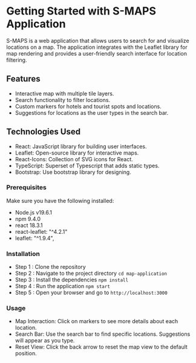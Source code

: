 # Getting Started with S-MAPS Application

S-MAPS is a web application that allows users to search for and visualize locations on a map. The application integrates with the Leaflet library for map rendering and provides a user-friendly search interface for location filtering.

## Features

- Interactive map with multiple tile layers.
- Search functionality to filter locations.
- Custom markers for hotels and tourist spots and locations.
- Suggestions for locations as the user types in the search bar.

## Technologies Used

- React: JavaScript library for building user interfaces.
- Leaflet: Open-source library for interactive maps.
- React-Icons: Collection of SVG icons for React.
- TypeScript: Superset of Typescript that adds static types.
- Bootstrap: Use bootstrap library for designing.

### Prerequisites

Make sure you have the following installed:

- Node.js v19.6.1
- npm 9.4.0
- react 18.3.1
- react-leaflet: "^4.2.1"
- leaflet: "^1.9.4",

### Installation

- Step 1 : Clone the repository
- Step 2 : Navigate to the project directory `cd map-application`
- Step 3 : Install the dependencies `npm install`
- Step 4 : Run the application `npm start`
- Step 5 : Open your browser and go to `http://localhost:3000`

### Usage

- Map Interaction: Click on markers to see more details about each location.
- Search Bar: Use the search bar to find specific locations. Suggestions will appear as you type.
- Reset View: Click the back arrow to reset the map view to the default position.
